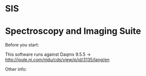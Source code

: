 SIS
===

Spectroscopy and Imaging Suite
===
Before you start:

This software runs against Daqmx 9.5.5 -> http://joule.ni.com/nidu/cds/view/p/id/3135/lang/en

Other info:


